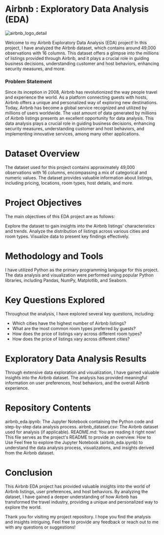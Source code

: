 # Airbnb : Exploratory Data Analysis (EDA) 

![airbnb_logo_detail](https://github.com/Sanket-Nimbalkar/Airbnb/assets/126955519/fbe0a216-9a08-4cc7-b52c-b8cc45e7c69b)

Welcome to my Airbnb Exploratory Data Analysis (EDA) project! In this project, I have analyzed the Airbnb dataset, which contains around 49,000 observations with 16 columns. This dataset offers a glimpse into the millions of listings provided through Airbnb, and it plays a crucial role in guiding business decisions, understanding customer and host behaviors, enhancing security measures, and more.

### Problem Statement
Since its inception in 2008, Airbnb has revolutionized the way people travel and experience the world. As a platform connecting guests with hosts, Airbnb offers a unique and personalized way of exploring new destinations. Today, Airbnb has become a global service recognized and utilized by millions of users worldwide.
The vast amount of data generated by millions of Airbnb listings presents an excellent opportunity for data analysis. This data analysis plays a crucial role in guiding business decisions, enhancing security measures, understanding customer and host behaviors, and implementing innovative services, among many other applications.

# Dataset Overview
The dataset used for this project contains approximately 49,000 observations with 16 columns, encompassing a mix of categorical and numeric values. The dataset provides valuable information about listings, including pricing, locations, room types, host details, and more.

# Project Objectives
The main objectives of this EDA project are as follows:

Explore the dataset to gain insights into the Airbnb listings' characteristics and trends.
Analyze the distribution of listings across various cities and room types.
Visualize data to present key findings effectively.

# Methodology and Tools
I have utilized Python as the primary programming language for this project. The data analysis and visualization were performed using popular Python libraries, including Pandas, NumPy, Matplotlib, and Seaborn.

# Key Questions Explored
Throughout the analysis, I have explored several key questions, including:

- Which cities have the highest number of Airbnb listings?
- What are the most common room types preferred by guests?
- How does the price of listings vary across different  room types?
- How does the price of listings vary across different cities?

# Exploratory Data Analysis Results
Through extensive data exploration and visualization, I have gained valuable insights into the Airbnb dataset. The analysis has provided meaningful information on user preferences, host behaviors, and the overall Airbnb experience.

# Repository Contents
airbnb_eda.ipynb: The Jupyter Notebook containing the Python code and step-by-step data analysis process.
airbnb_dataset.csv: The Airbnb dataset used for analysis (if applicable).
README.md: You are reading it right now! This file serves as the project's README to provide an overview.
How to Use
Feel free to explore the Jupyter Notebook (airbnb_eda.ipynb) to understand the data analysis process, visualizations, and insights derived from the Airbnb dataset.

# Conclusion
This Airbnb EDA project has provided valuable insights into the world of Airbnb listings, user preferences, and host behaviors. By analyzing the dataset, I have gained a deeper understanding of how Airbnb has transformed the travel industry, providing a unique and personalized way to explore the world.

Thank you for visiting my project repository. I hope you find the analysis and insights intriguing. Feel free to provide any feedback or reach out to me with any questions or suggestions!
